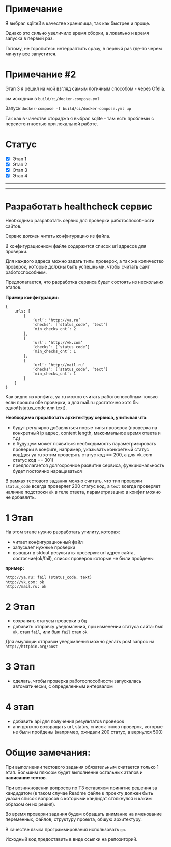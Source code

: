 # Примечание
Я выбрал sqlite3 в качестве хранилища, так как быстрее и проще.

Однако это сильно увеличило время сборки, а локально и время запуска в первый раз.

Потому, не торопитесь интерраптить сразу, в первый раз где-то черем минуту все запустится.

# Примечание #2
Этап 3 я решил на мой взгляд самым логичным способом - через Ofelia.

см исходник в `build/ci/docker-compose.yml`

Запуск `docker-compose -f build/ci/docker-compose.yml up`

Так как в чачестве стораджа я выбрал sqlite - там есть проблемы с персистентностью при локальной работе.

# Статус
- [x] Этап 1
- [x] Этап 2
- [x] Этап 3
- [x] Этап 4

---
---

# Разработать healthcheck сервис

Необходимо разработать сервис для проверки работоспособности сайтов.

Сервис должен читать конфигурацию из файла.

В конфигурационном файле содержится список url адресов для проверки.

Для каждого адреса можно задать типы проверок, а так же количество проверок, которые должны быть успешными, чтобы считать сайт работоспособным.

Предполагается, что разработка сервиса будет состоять из нескольких этапов.

**Пример конфигурации:**

```
{
    urls: [
        {
            ‘url’: ‘http://ya.ru’
            ‘checks’: [‘status_code’, ‘text’]
            ‘min_checks_cnt’: 2
        },
        {
            ‘url’: ‘http://vk.com’
            ‘checks’: [‘status_code’]
            ‘min_checks_cnt’: 1
        },
        {
            ‘url’: ‘http://mail.ru’
            ‘checks’: [‘status_code’, ‘text’]
            ‘min_checks_cnt’: 1
        }
    ]
}
```

Как видно из конфига, ya.ru можно считать работоспособным только если прошли обе проверки, а для mail.ru достаточно хотя бы одной(status_code или text).

**Необходимо проработать архитектуру сервиса, учитывая что**:

- будут регулярно добавляться новые типы проверок (проверка на конкретный ip адрес, content length, максимальное время ответа и т.д)
- в будущем может появиться необходимость параметризировать проверки в конфиге, например, указывать конкретный статус код(для ya.ru хотим проверять статус код == 200, а для vk.com статус код == 301)
- предполагается долгосрочное развитие сервиса, функциональность будет постоянно наращиваться

В рамках тестового задания можно считать, что тип проверки `status_code` всегда проверяет 200 статус код, а `text` всегда проверяет наличие подстроки `ok` в теле ответа, параметризацию в конфиг можно не добавлять.

# 1 Этап

На этом этапе нужно разработать утилиту, которая:
- читает конфигурационный файл
- запускает нужные проверки
- выводит в stdout результаты проверки: url адрес сайта, состояние(ok/fail), список проверок которые не были пройдены

**пример:**

```
http://ya.ru: fail (status_code, text)
http://vk.com: ok
http://mail.ru: ok
```

# 2 Этап

- сохранять статусы проверки в бд
- добавить отправку уведомлений, при изменении статуса сайта: был `ok`, стал `fail`, или был `fail` стал `ok`

Для эмуляции отправки уведомлений можно делать post запрос на `http://httpbin.org/post`

# 3 Этап
- сделать, чтобы проверка работоспособности запускалась автоматически, с определенным интервалом

# 4 этап
- добавить api для получения результатов проверок
- апи должно возвращать url, status, список типов проверок, которые не были пройдены (например, ожидали 200 статус, а вернулся 500)

# Общие замечания:

При выполнении тестового задания обязательным считается только 1 этап. Большим плюсом будет выполнение остальных этапов и **написание тестов**.

При возникновении вопросов по ТЗ оставляем принятие решения за кандидатом (в таком случае Readme файле к проекту должен быть указан список вопросов с которыми кандидат столкнулся и каким образом он их решил).

Во время проверки задания будем обращать внимание на именование переменных, файлов, структуру проекта, общую архитектуру.

В качестве языка программирования использовать `go`.

Исходный код предоставить в виде ссылки на репозиторий.